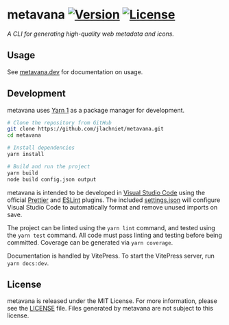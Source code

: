 # metavana [![Version](https://img.shields.io/npm/v/metavana)](https://www.npmjs.com/package/metavana) [![License](https://img.shields.io/github/license/jlachniet/metavana)](LICENSE)

_A CLI for generating high-quality web metadata and icons._

## Usage

See [metavana.dev](https://metavana.dev/) for documentation on usage.

## Development

metavana uses [Yarn 1](https://classic.yarnpkg.com/) as a package manager for development.

```bash
# Clone the repository from GitHub
git clone https://github.com/jlachniet/metavana.git
cd metavana

# Install dependencies
yarn install

# Build and run the project
yarn build
node build config.json output
```

metavana is intended to be developed in [Visual Studio Code](https://code.visualstudio.com/) using the official [Prettier](https://marketplace.visualstudio.com/items?itemName=esbenp.prettier-vscode) and [ESLint](https://marketplace.visualstudio.com/items?itemName=dbaeumer.vscode-eslint) plugins. The included [settings.json](.vscode/settings.json) will configure Visual Studio Code to automatically format and remove unused imports on save.

The project can be linted using the `yarn lint` command, and tested using the `yarn test` command. All code must pass linting and testing before being committed. Coverage can be generated via `yarn coverage`.

Documentation is handled by VitePress. To start the VitePress server, run `yarn docs:dev`.

## License

metavana is released under the MIT License. For more information, please see the [LICENSE](LICENSE) file. Files generated by metavana are not subject to this license.
